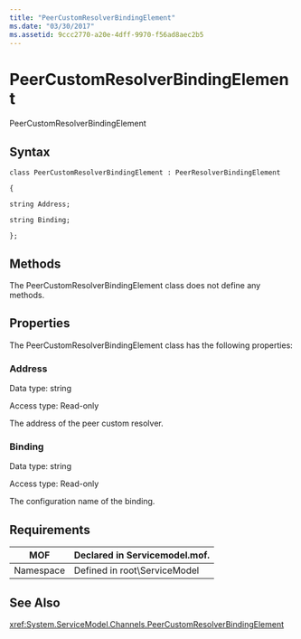 ```yaml
---
title: "PeerCustomResolverBindingElement"
ms.date: "03/30/2017"
ms.assetid: 9ccc2770-a20e-4dff-9970-f56ad8aec2b5
---
```

# PeerCustomResolverBindingElement
PeerCustomResolverBindingElement  
  
## Syntax  
 `class PeerCustomResolverBindingElement : PeerResolverBindingElement`  
  
 `{`  
  
 `string Address;`  
  
 `string Binding;`  
  
 `};`  
  
## Methods  
 The PeerCustomResolverBindingElement class does not define any methods.  
  
## Properties  
 The PeerCustomResolverBindingElement class has the following properties:  
  
### Address  
 Data type: string  
  
 Access type: Read-only  
  
 The address of the peer custom resolver.  
  
### Binding  
 Data type: string  
  
 Access type: Read-only  
  
 The configuration name of the binding.  
  
## Requirements  
  
|MOF|Declared in Servicemodel.mof.|  
|---------|-----------------------------------|  
|Namespace|Defined in root\ServiceModel|  
  
## See Also  
 <xref:System.ServiceModel.Channels.PeerCustomResolverBindingElement>
